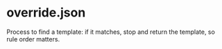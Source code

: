 override.json
================
Process to find a template: if it matches, stop and return the template, so rule order matters.
